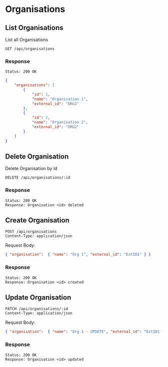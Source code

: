 # Organisations

## List Organisations

List all Organisations

```
GET /api/organisations
```

### Response

```
Status: 200 OK
```

```json
{
    "organisations": [
        {
            "id": 1,
            "name": "Organisation 1",
            "external_id": "ORG1"
        },
        {
            "id": 2,
            "name": "Organisation 2",
            "external_id": "ORG2"
        }
    ]
}
```

## Delete Organisation

Delete Organisation by id

```
DELETE /api/organisations/:id
```
### Response

```
Status: 200 OK
Response: Organisation <id> deleted
```

## Create Organisation

```
POST /api/organisations
Content-Type: application/json
```
Request Body:
```json
{ "organisation":  { "name": "Org 1", "external_id": "ExtID1" } }
```

### Response

```
Status: 200 OK
Response: Organisation <id> created
```

## Update Organisation

```
PATCH /api/organisations/:id
Content-Type: application/json
```
Request Body:
```json
{ "organisation":  { "name": "Org 1 - UPDATE", "external_id": "ExtID1 - UPDATE" } }
```

### Response

```
Status: 200 OK
Response: Organisation <id> updated
```
